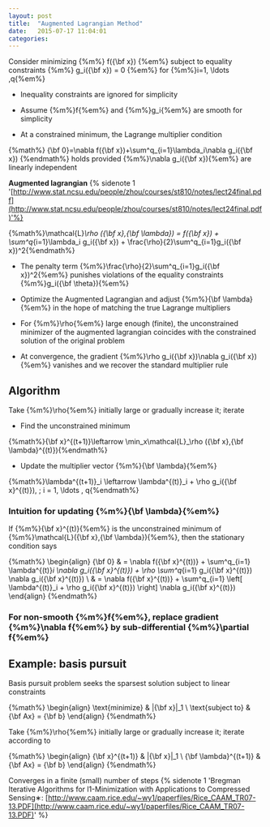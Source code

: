 ```yaml
---
layout: post
title:  "Augmented Lagrangian Method"
date:   2015-07-17 11:04:01
categories:
---
```


Consider minimizing {%m%} f({\bf x}) {%em%} subject to equality constraints {%m%} g_i({\bf x}) = 0 {%em%} for {%m%}i=1, \ldots ,q{%em%}

+ Inequality constraints are ignored for simplicity

+ Assume {%m%}f{%em%} and {%m%}g_i{%em%} are smooth for simplicity

+ At a constrained minimum, the Lagrange multiplier condition

{%math%}  {\bf 0}=\nabla f({\bf x})+\sum^q_{i=1}\lambda_i\nabla g_i({\bf x})  {%endmath%}
holds provided {%m%}\nabla g_i({\bf x}){%em%} are linearly independent

<!--more-->

**Augmented lagrangian** {% sidenote 1 '[http://www.stat.ncsu.edu/people/zhou/courses/st810/notes/lect24final.pdf](http://www.stat.ncsu.edu/people/zhou/courses/st810/notes/lect24final.pdf)'%}

{%math%}\mathcal{L}_\rho ({\bf x},{\bf \lambda}) = f({\bf x}) + \sum^q_{i=1}\lambda_i g_i({\bf x}) + \frac{\rho}{2}\sum^q_{i=1}g_i({\bf x})^2{%endmath%}

+ The penalty term {%m%}\frac{\rho}{2}\sum^q_{i=1}g_i({\bf x})^2{%em%} punishes violations of the equality constraints {%m%}g_i({\bf \theta}){%em%}

+ Optimize the Augmented Lagrangian and adjust {%m%}{\bf \lambda}{%em%} in the hope of matching the true Lagrange multipliers

+ For {%m%}\rho{%em%} large enough (finite), the unconstrained minimizer of the augmented lagrangian coincides with the constrained solution of the original problem

+ At convergence, the gradient {%m%}\rho g_i({\bf x})\nabla g_i({\bf x}){%em%} vanishes and we recover the standard multiplier rule

## Algorithm

Take {%m%}\rho{%em%} initially large or gradually increase it; iterate

+ Find the unconstrained minimum

{%math%}{\bf x}^{(t+1)}\leftarrow \min_x\mathcal{L}_\rho ({\bf x},{\bf \lambda}^{(t)}){%endmath%}

+ Update the multiplier vector {%m%}{\bf \lambda}{%em%}

{%math%}\lambda^{(t+1)}_i \leftarrow \lambda^{(t)}_i + \rho g_i({\bf x}^{(t)}), \; i = 1, \ldots , q{%endmath%}

### Intuition for updating {%m%}{\bf \lambda}{%em%}

If {%m%}{\bf x}^{(t)}{%em%} is the unconstrained minimum of {%m%}\mathcal{L}({\bf x},{\bf \lambda}){%em%}, then the stationary condition says

{%math%}
\begin{align}
{\bf 0} & = \nabla f({\bf x}^{(t))} + \sum^q_{i=1} \lambda^{(t)}_i \nabla g_i({\bf x}^{(t)}) + \rho \sum^q_{i=1} g_i({\bf x}^{(t)}) \nabla g_i({\bf x}^{(t)}) \\
& = \nabla f({\bf x}^{(t))} + \sum^q_{i=1} \left[ \lambda^{(t)}_i + \rho g_i({\bf x}^{(t)}) \right] \nabla g_i({\bf x}^{(t)})
\end{align}
{%endmath%}

### For non-smooth {%m%}f{%em%}, replace gradient {%m%}\nabla f{%em%} by sub-differential {%m%}\partial f{%em%}

## Example: basis pursuit

Basis pursuit problem seeks the sparsest solution subject to linear constraints

{%math%}
\begin{align}
\text{minimize} & \|{\bf x}\|_1 \\
\text{subject to} & {\bf Ax} = {\bf b}
\end{align}
{%endmath%}

Take {%m%}\rho{%em%} initially large or gradually increase it; iterate according to

{%math%}
\begin{align}
{\bf x}^{(t+1)}                 & \|{\bf x}\|_1 \\
{\bf \lambda}^{(t+1)} & {\bf Ax} = {\bf b}
\end{align}
{%endmath%}

Converges in a finite (small) number of steps {% sidenote 1 'Bregman Iterative Algorithms for l1-Minimization with Applications to Compressed Sensing∗: [http://www.caam.rice.edu/~wy1/paperfiles/Rice_CAAM_TR07-13.PDF](http://www.caam.rice.edu/~wy1/paperfiles/Rice_CAAM_TR07-13.PDF)' %}